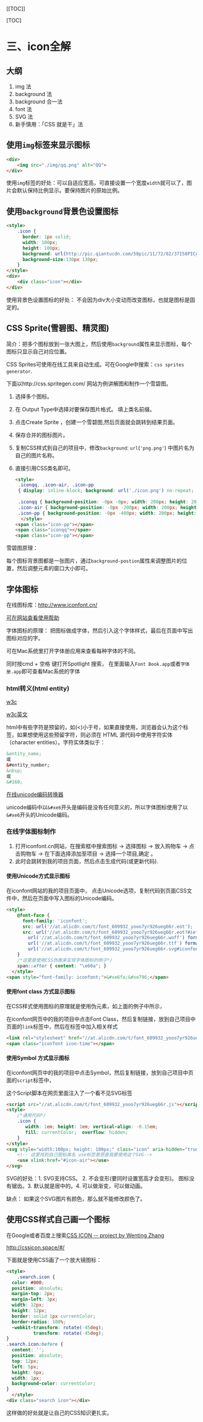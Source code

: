 [[TOC]]

[TOC]

# 三、icon全解

## 大纲

1. img 法
2. background 法
3. background 合一法
4. font 法
5. SVG 法
6. 新手慎用：「CSS 就是干」法

## 使用`img`标签来显示图标

```html
<div>
    <img src="./img/qq.png" alt="QQ">
</div>
```

使用`img`标签的好处：可以自适应宽高，可直接设置一个宽度`width`就可以了，图片会默认保持比例显示。要保持图片的原始比例。



## 使用`background`背景色设置图标



```html
<style>
    .icon {
      border: 1px solid;
      width: 100px;
      height: 100px;
      background: url(http://pic.qiantucdn.com/58pic/11/72/82/37I58PICgk5.jpg) no-repeat -12px -12px;
      background-size:130px 130px;
    }
</style>
<div>
    <div class="icon"></div>
</div>
```

使用背景色设置图标的好处： 不会因为div大小变动而改变图标，也就是图标是固定的。



## CSS Sprite(雪碧图、精灵图) 

简介：把多个图标放到一张大图上，然后使用`background`属性来显示图标，每个图标只显示自己对应位置。



CSS Sprites可使用在线工具来自动生成。可在Google中搜索：`css sprites generator`.

下面以http://css.spritegen.com/ 网站为例讲解图和制作一个雪碧图。

1. 选择多个图标。

2. 在 Output Type中选择对要保存图片格式。 填上类名前缀。

3. 点击Create Sprite ，创建一个雪碧图,然后页面就会跳转到结果页面。

4. 保存合并的图标图片。

5. 复制CSS样式到自己的项目中，修改``background``: ``url``(``'png.png'``) 中图片名为自己的图片名称。

6. 直接引用CSS类名即可。

   ```html
   <style>
   	.iconqq, .icon-air, .icon-pp
   	{ display: inline-block; background: url('./icon.png') no-repeat; overflow: hidden; text-indent: -9999px; text-align: left; }
   	 
   	.iconqq { background-position: -0px -0px; width: 200px; height: 200px; }
   	.icon-air { background-position: -0px -200px; width: 200px; height: 200px; }
   	.icon-pp { background-position: -0px -400px; width: 200px; height: 200px; }
     </style>
   <span class="icon-pp"></span>
   <span class="iconqq"></span>
   <span class="icon-pp"></span>
   ```

雪碧图原理：

每个图标背景图都是一张图片，通过`background-postion`属性来调整图片的位置，然后调整元素的窗口大小即可。



## 字体图标

在线图标库：http://www.iconfont.cn/    

[可在网站查看使用帮助](http://www.iconfont.cn/help/detail?spm=a313x.7781069.1998910419.d8cf4382a&helptype=code)   

字体图标的原理： 把图标做成字体，然后引入这个字体样式，最后在页面中写出图标对应的字。

可在Mac系统里打开字体册应用来查看每种字体的不同。

同时按cmd + 空格 键打开Spotlight 搜索， 在里面输入`Font Book.app`或者`字体册.app`即可查看Mac系统的字体



### html转义(html entity)

[w3c](http://www.w3school.com.cn/html/html_entities.asp)    

[w3c英文](https://www.w3schools.com/html/html_symbols.asp)

html中有些字符是预留的，如(<)小于号，如果直接使用，浏览器会认为这个标签，如果想使用这些预留字符，则必须在 HTML 源代码中使用字符实体（character entities）。字符实体类似于：

```html
&entity_name;
或
&#entity_number;
&nbsp;
或
&#160;
```

[在线unicode编码转换器](http://www.bangnishouji.com/tools/chtounicode.html)       

unicode编码中以`&#xe6`开头是编码是没有任何意义的，所以字体图标使用了以`&#xe6`开头的Unicode编码。



### 在线字体图标制作

1. 打开iconfont.cn网站，在搜索框中搜索图标 -> 选择图标 -> 放入购物车 -> 点击购物车 -> 在下面选择添加至项目 -> 选择一个项目,确定 。
2. 此时会跳转到我的项目页面，然后点击生成代码(或更新代码).



#### 使用Unicode方式显示图标

在iconfont网站的我的项目页面中， 点击Unicode选项，复制代码到页面CSS文件中，然后在页面中写入图标的Unicode编码。

```html
<style>
    @font-face {
      font-family: 'iconfont'; 
      src: url('//at.alicdn.com/t/font_609932_yooo7yr926ueg66r.eot');
      src: url('//at.alicdn.com/t/font_609932_yooo7yr926ueg66r.eot?#iefix') format('embedded-opentype'),
        url('//at.alicdn.com/t/font_609932_yooo7yr926ueg66r.woff') format('woff'),
        url('//at.alicdn.com/t/font_609932_yooo7yr926ueg66r.ttf') format('truetype'),
        url('//at.alicdn.com/t/font_609932_yooo7yr926ueg66r.svg#iconfont') format('svg');
    }
    /*这里是使用CSS伪类来实现字体图标的例子*/
    span::after { content: "\e60a"; }
  </style>
<span style="font-family: iconfont;">&#xe6fa;&#xe796;</span>
```

#### 使用font class 方式显示图标

在CSS样式使用图标的原理就是使用伪元素，如上面的例子中所示，

在iconfont网页中的我的项目中点击Font Class，然后复制链接，放到自己项目中页面的`link`标签中，然后在标签中加入相关样式

```html
<link rel="stylesheet" href="//at.alicdn.com/t/font_609932_yooo7yr926ueg66r.css">
<span class="iconfont icon-time"></span>
```

#### 使用Symbol 方式显示图标

在iconfont网页中的我的项目中点击Symbol，然后复制链接，放到自己项目中页面的`script`标签中，

这个Script脚本在网页里面注入了一个看不见SVG标签

```html
<script src="//at.alicdn.com/t/font_609932_yooo7yr926ueg66r.js"></script>
<style>
    /*通用代码*/
    .icon {
       width: 1em; height: 1em; vertical-align: -0.15em;
       fill: currentColor;  overflow: hidden;
    }
</style>
<svg style="width:100px; height: 100px;" class="icon" aria-hidden="true">
    <!-- 这里找到自己图标类名 use标签意思是我要使用这个SVG-->
    <use xlink:href="#icon-air"></use>
</svg>
```

 SVG的好处：1. SVG支持CSS。 2. 不会变形(要同时设置宽高才会变形)。 图标没有锯齿。3. 默认就是居中的。4.  可以做渐变，可以做动画。

缺点： 如果这个SVG图片有颜色，那么就不能修改颜色了。



## 使用CSS样式自己画一个图标

在Google或者百度上搜索[CSS ICON -- project by Wenting Zhang](https://cssicon.space/)     

http://cssicon.space/#/    

下面就是使用CSS画了一个放大镜图标：

```html
<style>
    .search.icon {
  color: #000;
  position: absolute;
  margin-top: 2px;
  margin-left: 3px;
  width: 12px;
  height: 12px;
  border: solid 1px currentColor;
  border-radius: 100%;
  -webkit-transform: rotate(-45deg);
          transform: rotate(-45deg);
}
.search.icon:before {
  content: '';
  position: absolute;
  top: 12px;
  left: 5px;
  height: 6px;
  width: 1px;
  background-color: currentColor;
}
  </style>
<div class="search icon"></div>
```

这样做的好处就是让自己的CSS知识更扎实。